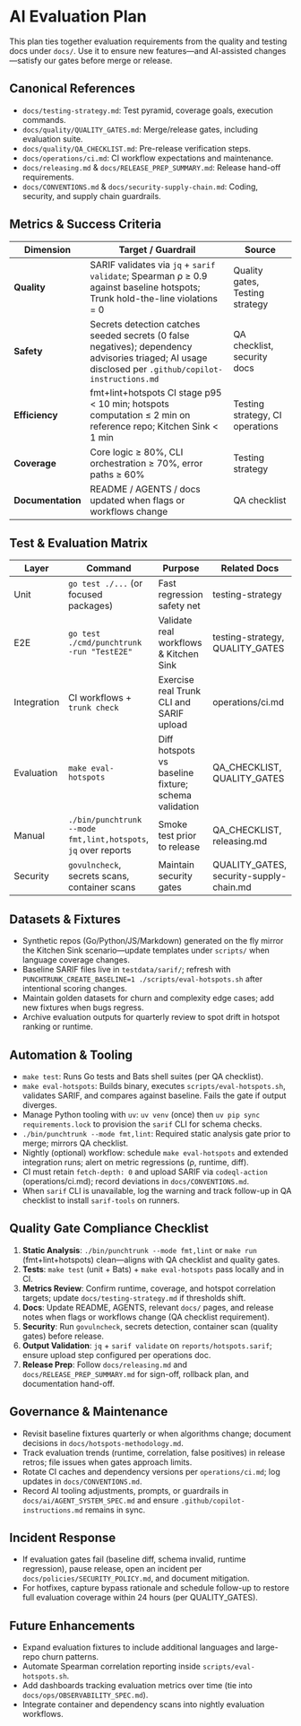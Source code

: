 # AI Evaluation Plan

This plan ties together evaluation requirements from the quality and testing docs under `docs/`. Use it to ensure new features—and AI-assisted changes—satisfy our gates before merge or release.

## Canonical References

- `docs/testing-strategy.md`: Test pyramid, coverage goals, execution commands.
- `docs/quality/QUALITY_GATES.md`: Merge/release gates, including evaluation suite.
- `docs/quality/QA_CHECKLIST.md`: Pre-release verification steps.
- `docs/operations/ci.md`: CI workflow expectations and maintenance.
- `docs/releasing.md` & `docs/RELEASE_PREP_SUMMARY.md`: Release hand-off requirements.
- `docs/CONVENTIONS.md` & `docs/security-supply-chain.md`: Coding, security, and supply chain guardrails.

## Metrics & Success Criteria

| Dimension         | Target / Guardrail                                                                                                                                    | Source                          |
| ----------------- | ----------------------------------------------------------------------------------------------------------------------------------------------------- | ------------------------------- |
| **Quality**       | SARIF validates via `jq` + `sarif validate`; Spearman ρ ≥ 0.9 against baseline hotspots; Trunk hold-the-line violations = 0                           | Quality gates, Testing strategy |
| **Safety**        | Secrets detection catches seeded secrets (0 false negatives); dependency advisories triaged; AI usage disclosed per `.github/copilot-instructions.md` | QA checklist, security docs     |
| **Efficiency**    | fmt+lint+hotspots CI stage p95 < 10 min; hotspots computation ≤ 2 min on reference repo; Kitchen Sink < 1 min                                         | Testing strategy, CI operations |
| **Coverage**      | Core logic ≥ 80%, CLI orchestration ≥ 70%, error paths ≥ 60%                                                                                          | Testing strategy                |
| **Documentation** | README / AGENTS / docs updated when flags or workflows change                                                                                         | QA checklist                    |

## Test & Evaluation Matrix

| Layer       | Command                                                        | Purpose                                              | Related Docs                            |
| ----------- | -------------------------------------------------------------- | ---------------------------------------------------- | --------------------------------------- |
| Unit        | `go test ./...` (or focused packages)                          | Fast regression safety net                           | testing-strategy                        |
| E2E         | `go test ./cmd/punchtrunk -run "TestE2E"`                      | Validate real workflows & Kitchen Sink               | testing-strategy, QUALITY_GATES         |
| Integration | CI workflows + `trunk check`                                   | Exercise real Trunk CLI and SARIF upload             | operations/ci.md                        |
| Evaluation  | `make eval-hotspots`                                           | Diff hotspots vs baseline fixture; schema validation | QA_CHECKLIST, QUALITY_GATES             |
| Manual      | `./bin/punchtrunk --mode fmt,lint,hotspots`, `jq` over reports | Smoke test prior to release                          | QA_CHECKLIST, releasing.md              |
| Security    | `govulncheck`, secrets scans, container scans                  | Maintain security gates                              | QUALITY_GATES, security-supply-chain.md |

## Datasets & Fixtures

- Synthetic repos (Go/Python/JS/Markdown) generated on the fly mirror the Kitchen Sink scenario—update templates under `scripts/` when language coverage changes.
- Baseline SARIF files live in `testdata/sarif/`; refresh with `PUNCHTRUNK_CREATE_BASELINE=1 ./scripts/eval-hotspots.sh` after intentional scoring changes.
- Maintain golden datasets for churn and complexity edge cases; add new fixtures when bugs regress.
- Archive evaluation outputs for quarterly review to spot drift in hotspot ranking or runtime.

## Automation & Tooling

- `make test`: Runs Go tests and Bats shell suites (per QA checklist).
- `make eval-hotspots`: Builds binary, executes `scripts/eval-hotspots.sh`, validates SARIF, and compares against baseline. Fails the gate if output diverges.
- Manage Python tooling with `uv`: `uv venv` (once) then `uv pip sync requirements.lock` to provision the `sarif` CLI for schema checks.
- `./bin/punchtrunk --mode fmt,lint`: Required static analysis gate prior to merge; mirrors QA checklist.
- Nightly (optional) workflow: schedule `make eval-hotspots` and extended integration runs; alert on metric regressions (ρ, runtime, diff).
- CI must retain `fetch-depth: 0` and upload SARIF via `codeql-action` (operations/ci.md); record deviations in `docs/CONVENTIONS.md`.
- When `sarif` CLI is unavailable, log the warning and track follow-up in QA checklist to install `sarif-tools` on runners.

## Quality Gate Compliance Checklist

1. **Static Analysis**: `./bin/punchtrunk --mode fmt,lint` or `make run` (fmt+lint+hotspots) clean—aligns with QA checklist and quality gates.
2. **Tests**: `make test` (unit + Bats) + `make eval-hotspots` pass locally and in CI.
3. **Metrics Review**: Confirm runtime, coverage, and hotspot correlation targets; update `docs/testing-strategy.md` if thresholds shift.
4. **Docs**: Update README, AGENTS, relevant `docs/` pages, and release notes when flags or workflows change (QA checklist requirement).
5. **Security**: Run `govulncheck`, secrets detection, container scan (quality gates) before release.
6. **Output Validation**: `jq` + `sarif validate` on `reports/hotspots.sarif`; ensure upload step configured per operations doc.
7. **Release Prep**: Follow `docs/releasing.md` and `docs/RELEASE_PREP_SUMMARY.md` for sign-off, rollback plan, and documentation hand-off.

## Governance & Maintenance

- Revisit baseline fixtures quarterly or when algorithms change; document decisions in `docs/hotspots-methodology.md`.
- Track evaluation trends (runtime, correlation, false positives) in release retros; file issues when gates approach limits.
- Rotate CI caches and dependency versions per `operations/ci.md`; log updates in `docs/CONVENTIONS.md`.
- Record AI tooling adjustments, prompts, or guardrails in `docs/ai/AGENT_SYSTEM_SPEC.md` and ensure `.github/copilot-instructions.md` remains in sync.

## Incident Response

- If evaluation gates fail (baseline diff, schema invalid, runtime regression), pause release, open an incident per `docs/policies/SECURITY_POLICY.md`, and document mitigation.
- For hotfixes, capture bypass rationale and schedule follow-up to restore full evaluation coverage within 24 hours (per QUALITY_GATES).

## Future Enhancements

- Expand evaluation fixtures to include additional languages and large-repo churn patterns.
- Automate Spearman correlation reporting inside `scripts/eval-hotspots.sh`.
- Add dashboards tracking evaluation metrics over time (tie into `docs/ops/OBSERVABILITY_SPEC.md`).
- Integrate container and dependency scans into nightly evaluation workflows.
